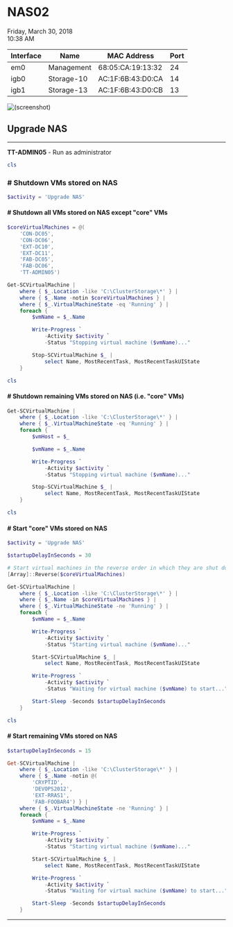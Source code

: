 ﻿# NAS02

Friday, March 30, 2018\
10:38 AM

| Interface | Name       | MAC Address       | Port |
| --------- | ---------- | ----------------- | ---- |
| em0       | Management | 68:05:CA:19:13:32 | 24   |
| igb0      | Storage-10 | AC:1F:6B:43:D0:CA | 14   |
| igb1      | Storage-13 | AC:1F:6B:43:D0:CB | 13   |

![(screenshot)](https://assets.technologytoolbox.com/screenshots/19/42467F91F9ECEF93E7114F75394DAC9C37C64519.png)

## Upgrade NAS

---

**TT-ADMIN05** - Run as administrator

```PowerShell
cls
```

### # Shutdown VMs stored on NAS

```PowerShell
$activity = 'Upgrade NAS'
```

#### # Shutdown all VMs stored on NAS except "core" VMs

```PowerShell
$coreVirtualMachines = @(
    'CON-DC05',
    'CON-DC06',
    'EXT-DC10',
    'EXT-DC11',
    'FAB-DC05',
    'FAB-DC06',
    'TT-ADMIN05')

Get-SCVirtualMachine |
    where { $_.Location -like 'C:\ClusterStorage\*' } |
    where { $_.Name -notin $coreVirtualMachines } |
    where { $_.VirtualMachineState -eq 'Running' } |
    foreach {
        $vmName = $_.Name

        Write-Progress `
            -Activity $activity `
            -Status "Stopping virtual machine ($vmName)..."

        Stop-SCVirtualMachine $_ |
            select Name, MostRecentTask, MostRecentTaskUIState
    }
```

```PowerShell
cls
```

#### # Shutdown remaining VMs stored on NAS (i.e. "core" VMs)

```PowerShell
Get-SCVirtualMachine |
    where { $_.Location -like 'C:\ClusterStorage\*' } |
    where { $_.VirtualMachineState -eq 'Running' } |
    foreach {
        $vmHost = $_

        $vmName = $_.Name

        Write-Progress `
            -Activity $activity `
            -Status "Stopping virtual machine ($vmName)..."

        Stop-SCVirtualMachine $_ |
            select Name, MostRecentTask, MostRecentTaskUIState
    }
```

```PowerShell
cls
```

#### # Start "core" VMs stored on NAS

```PowerShell
$activity = 'Upgrade NAS'

$startupDelayInSeconds = 30

# Start virtual machines in the reverse order in which they are shut down
[Array]::Reverse($coreVirtualMachines)

Get-SCVirtualMachine |
    where { $_.Location -like 'C:\ClusterStorage\*' } |
    where { $_.Name -in $coreVirtualMachines } |
    where { $_.VirtualMachineState -ne 'Running' } |
    foreach {
        $vmName = $_.Name

        Write-Progress `
            -Activity $activity `
            -Status "Starting virtual machine ($vmName)..."

        Start-SCVirtualMachine $_ |
            select Name, MostRecentTask, MostRecentTaskUIState

        Write-Progress `
            -Activity $activity `
            -Status "Waiting for virtual machine ($vmName) to start..."

        Start-Sleep -Seconds $startupDelayInSeconds
    }
```

```PowerShell
cls
```

#### # Start remaining VMs stored on NAS

```PowerShell
$startupDelayInSeconds = 15

Get-SCVirtualMachine |
    where { $_.Location -like 'C:\ClusterStorage\*' } |
    where { $_.Name -notin @(
        'CRYPTID',
        'DEVOPS2012',
        'EXT-RRAS1',
        'FAB-FOOBAR4') } |
    where { $_.VirtualMachineState -ne 'Running' } |
    foreach {
        $vmName = $_.Name

        Write-Progress `
            -Activity $activity `
            -Status "Starting virtual machine ($vmName)..."

        Start-SCVirtualMachine $_ |
            select Name, MostRecentTask, MostRecentTaskUIState

        Write-Progress `
            -Activity $activity `
            -Status "Waiting for virtual machine ($vmName) to start..."

        Start-Sleep -Seconds $startupDelayInSeconds
    }
```

---
